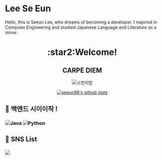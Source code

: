 # Lee Se Eun 
<!--
[![N|Solid](https://cldup.com/dTxpPi9lDf.thumb.png)](https://nodesource.com/products/nsolid)

[![Build Status](https://travis-ci.org/joemccann/dillinger.svg?branch=master)](https://travis-ci.org/joemccann/dillinger)

<img src="https://img.shields.io/badge/쓰고자하는_텍스트-컬러코드?style=flat-square&logo=simpleicons에서_아이콘이름&logoColor=white"/></a>&nbsp 
-->
<!-- <a href="버튼을 눌렀을 때 이동할 링크" target="_blank"><img src="https://img.shields.io/badge/뱃지레이블-배경색?style=뱃지모양&logo=로고&logoColor=로고색상"/></a> -->
<!--<a href="https://www.notion.so/a4a726ca64eb497fb06c8306f47aa919?v=f427ab2b950a4d5fb58cd2e9a8a25c83" target="_blank"><img src="https://img.shields.io/badge/notion-purple?style=for-the-badge&logo=appveyor&logo=로고&logoColor=로고색상"/></a> 
<a href="https://www.instagram.com/bono_codingbook/" target="_blank"><img src="https://img.shields.io/badge/Instagram-blue?style=for-the-badge&logo=appveyor&logo=로고&logoColor=로고색상"/></a></div> -->


Hello, this is Seeun Lee, who dreams of becoming a developer. 
I majored in Computer Engineering and studied Japanese Language and Literature as a minor.


<div align=center>
<h1>:star2:Welcome!</h1>


<h2 align=center>CARPE DIEM </h2>


![스펀지밥](https://user-images.githubusercontent.com/56140032/151123566-82fb10f2-0e53-4dc1-9082-451038372baf.gif)

[![seeun98's github stats](https://github-readme-stats.vercel.app/api/top-langs/?username=seeun98&show_icons=true&hide_border=true&title_color=004386&icon_color=004386&layout=compact)](https://github.com/seeun98)


<!--


**seeun98/seeun98** is a ✨ _special_ ✨ repository because its `README.md` (this file) appears on your GitHub profile.

Here are some ideas to get you started:
- 🌱 I’m currently learning ...
- 🔭 I’m currently working on ...
- 🌱 I’m currently learning ...
- 👯 I’m looking to collaborate on ...
- 🤔 I’m looking for help with ...
- 💬 Ask me about ...
- 📫 How to reach me: ...
- 😄 Pronouns: ...
- ⚡ Fun fact: ...
-->

<div align=left>
   <h2> 🌱 백엔드 시이이작 !</h2>
   <h3><img alt="Java" src ="https://img.shields.io/badge/Java-yellow.svg?&style=for-the-badge&logo=Java&logoColor=black"/>
      <img alt="Python" src ="https://img.shields.io/badge/Python-skyblue.svg?&style=for-the-badge&logo=Python&logoColor=purple"/></h3>
</div>
<div align=left>
   <h2> 💬 SNS List </h2>
   <h3><a href="[https://broadleaf-palm-bbe.notion.site/Engineering-Wiki-25fdbed307b0485092533b667e67ad49](https://www.notion.so/5ce4f79771e0435abfd91a5deda17811)" target="_blank"><img src="https://img.shields.io/badge/NOTION-green?     style=flat-square&logo=이미지 이름&logoColor=white"/></a></h3>
</div>
